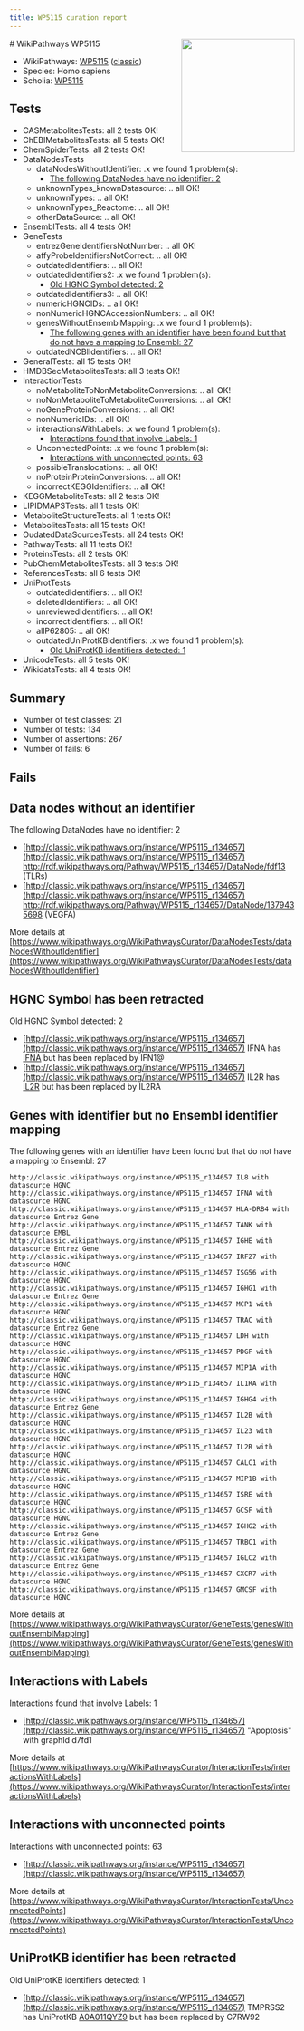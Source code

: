 ```yaml
---
title: WP5115 curation report
---
```


<img style="float: right; width: 200px" src="https://upload.wikimedia.org/wikipedia/commons/thumb/8/83/Wplogo_with_text_500.png/640px-Wplogo_with_text_500.png" />
# WikiPathways WP5115

* WikiPathways: [WP5115](https://wikipathways.org/pathways/WP5115) ([classic](https://classic.wikipathways.org/instance/WP5115))
* Species: Homo sapiens
* Scholia: [WP5115](https://scholia.toolforge.org/wikipathways/WP5115)
## Tests
* CASMetabolitesTests: all 2 tests OK!
* ChEBIMetabolitesTests: all 5 tests OK!
* ChemSpiderTests: all 2 tests OK!
* DataNodesTests
    * dataNodesWithoutIdentifier: .x we found 1 problem(s):
        * [The following DataNodes have no identifier: 2](#d2d32fa1)
    * unknownTypes_knownDatasource: .. all OK!
    * unknownTypes: .. all OK!
    * unknownTypes_Reactome: .. all OK!
    * otherDataSource: .. all OK!
* EnsemblTests: all 4 tests OK!
* GeneTests
    * entrezGeneIdentifiersNotNumber: .. all OK!
    * affyProbeIdentifiersNotCorrect: .. all OK!
    * outdatedIdentifiers: .. all OK!
    * outdatedIdentifiers2: .x we found 1 problem(s):
        * [Old HGNC Symbol detected: 2](#ccd31739)
    * outdatedIdentifiers3: .. all OK!
    * numericHGNCIDs: .. all OK!
    * nonNumericHGNCAccessionNumbers: .. all OK!
    * genesWithoutEnsemblMapping: .x we found 1 problem(s):
        * [The following genes with an identifier have been found but that do not have a mapping to Ensembl: 27](#c4e54333)
    * outdatedNCBIIdentifiers: .. all OK!
* GeneralTests: all 15 tests OK!
* HMDBSecMetabolitesTests: all 3 tests OK!
* InteractionTests
    * noMetaboliteToNonMetaboliteConversions: .. all OK!
    * noNonMetaboliteToMetaboliteConversions: .. all OK!
    * noGeneProteinConversions: .. all OK!
    * nonNumericIDs: .. all OK!
    * interactionsWithLabels: .x we found 1 problem(s):
        * [Interactions found that involve Labels: 1](#630d2678)
    * UnconnectedPoints: .x we found 1 problem(s):
        * [Interactions with unconnected points: 63](#7f1d4115)
    * possibleTranslocations: .. all OK!
    * noProteinProteinConversions: .. all OK!
    * incorrectKEGGIdentifiers: .. all OK!
* KEGGMetaboliteTests: all 2 tests OK!
* LIPIDMAPSTests: all 1 tests OK!
* MetaboliteStructureTests: all 1 tests OK!
* MetabolitesTests: all 15 tests OK!
* OudatedDataSourcesTests: all 24 tests OK!
* PathwayTests: all 11 tests OK!
* ProteinsTests: all 2 tests OK!
* PubChemMetabolitesTests: all 3 tests OK!
* ReferencesTests: all 6 tests OK!
* UniProtTests
    * outdatedIdentifiers: .. all OK!
    * deletedIdentifiers: .. all OK!
    * unreviewedIdentifiers: .. all OK!
    * incorrectIdentifiers: .. all OK!
    * allP62805: .. all OK!
    * outdatedUniProtKBIdentifiers: .x we found 1 problem(s):
        * [Old UniProtKB identifiers detected: 1](#11ddc77a)
* UnicodeTests: all 5 tests OK!
* WikidataTests: all 4 tests OK!


## Summary

* Number of test classes: 21
* Number of tests: 134
* Number of assertions: 267
* Number of fails: 6

## Fails

<a name="d2d32fa1" />

## Data nodes without an identifier

The following DataNodes have no identifier: 2

* [http://classic.wikipathways.org/instance/WP5115_r134657](http://classic.wikipathways.org/instance/WP5115_r134657) http://rdf.wikipathways.org/Pathway/WP5115_r134657/DataNode/fdf13 (TLRs)
* [http://classic.wikipathways.org/instance/WP5115_r134657](http://classic.wikipathways.org/instance/WP5115_r134657) http://rdf.wikipathways.org/Pathway/WP5115_r134657/DataNode/1379435698 (VEGFA)


More details at [https://www.wikipathways.org/WikiPathwaysCurator/DataNodesTests/dataNodesWithoutIdentifier](https://www.wikipathways.org/WikiPathwaysCurator/DataNodesTests/dataNodesWithoutIdentifier)

<a name="ccd31739" />

## HGNC Symbol has been retracted

Old HGNC Symbol detected: 2

* [http://classic.wikipathways.org/instance/WP5115_r134657](http://classic.wikipathways.org/instance/WP5115_r134657) IFNA has [IFNA](https://bioregistry.io/hgnc.symbol:IFNA) but has been replaced by IFN1@
* [http://classic.wikipathways.org/instance/WP5115_r134657](http://classic.wikipathways.org/instance/WP5115_r134657) IL2R has [IL2R](https://bioregistry.io/hgnc.symbol:IL2R) but has been replaced by IL2RA


<a name="c4e54333" />

## Genes with identifier but no Ensembl identifier mapping

The following genes with an identifier have been found but that do not have a mapping to Ensembl: 27
```
http://classic.wikipathways.org/instance/WP5115_r134657 IL8 with datasource HGNC
http://classic.wikipathways.org/instance/WP5115_r134657 IFNA with datasource HGNC
http://classic.wikipathways.org/instance/WP5115_r134657 HLA-DRB4 with datasource Entrez Gene
http://classic.wikipathways.org/instance/WP5115_r134657 TANK with datasource EMBL
http://classic.wikipathways.org/instance/WP5115_r134657 IGHE with datasource Entrez Gene
http://classic.wikipathways.org/instance/WP5115_r134657 IRF27 with datasource HGNC
http://classic.wikipathways.org/instance/WP5115_r134657 ISG56 with datasource HGNC
http://classic.wikipathways.org/instance/WP5115_r134657 IGHG1 with datasource Entrez Gene
http://classic.wikipathways.org/instance/WP5115_r134657 MCP1 with datasource HGNC
http://classic.wikipathways.org/instance/WP5115_r134657 TRAC with datasource Entrez Gene
http://classic.wikipathways.org/instance/WP5115_r134657 LDH with datasource HGNC
http://classic.wikipathways.org/instance/WP5115_r134657 PDGF with datasource HGNC
http://classic.wikipathways.org/instance/WP5115_r134657 MIP1A with datasource HGNC
http://classic.wikipathways.org/instance/WP5115_r134657 IL1RA with datasource HGNC
http://classic.wikipathways.org/instance/WP5115_r134657 IGHG4 with datasource Entrez Gene
http://classic.wikipathways.org/instance/WP5115_r134657 IL2B with datasource HGNC
http://classic.wikipathways.org/instance/WP5115_r134657 IL23 with datasource HGNC
http://classic.wikipathways.org/instance/WP5115_r134657 IL2R with datasource HGNC
http://classic.wikipathways.org/instance/WP5115_r134657 CALC1 with datasource HGNC
http://classic.wikipathways.org/instance/WP5115_r134657 MIP1B with datasource HGNC
http://classic.wikipathways.org/instance/WP5115_r134657 ISRE with datasource HGNC
http://classic.wikipathways.org/instance/WP5115_r134657 GCSF with datasource HGNC
http://classic.wikipathways.org/instance/WP5115_r134657 IGHG2 with datasource Entrez Gene
http://classic.wikipathways.org/instance/WP5115_r134657 TRBC1 with datasource Entrez Gene
http://classic.wikipathways.org/instance/WP5115_r134657 IGLC2 with datasource Entrez Gene
http://classic.wikipathways.org/instance/WP5115_r134657 CXCR7 with datasource HGNC
http://classic.wikipathways.org/instance/WP5115_r134657 GMCSF with datasource HGNC
```

More details at [https://www.wikipathways.org/WikiPathwaysCurator/GeneTests/genesWithoutEnsemblMapping](https://www.wikipathways.org/WikiPathwaysCurator/GeneTests/genesWithoutEnsemblMapping)

<a name="630d2678" />

## Interactions with Labels

Interactions found that involve Labels: 1

* [http://classic.wikipathways.org/instance/WP5115_r134657](http://classic.wikipathways.org/instance/WP5115_r134657) "Apoptosis" with graphId d7fd1


More details at [https://www.wikipathways.org/WikiPathwaysCurator/InteractionTests/interactionsWithLabels](https://www.wikipathways.org/WikiPathwaysCurator/InteractionTests/interactionsWithLabels)

<a name="7f1d4115" />

## Interactions with unconnected points

Interactions with unconnected points: 63

* [http://classic.wikipathways.org/instance/WP5115_r134657](http://classic.wikipathways.org/instance/WP5115_r134657)


More details at [https://www.wikipathways.org/WikiPathwaysCurator/InteractionTests/UnconnectedPoints](https://www.wikipathways.org/WikiPathwaysCurator/InteractionTests/UnconnectedPoints)

<a name="11ddc77a" />

## UniProtKB identifier has been retracted

Old UniProtKB identifiers detected: 1

* [http://classic.wikipathways.org/instance/WP5115_r134657](http://classic.wikipathways.org/instance/WP5115_r134657) TMPRSS2 has UniProtKB [A0A011QYZ9](https://bioregistry.io/uniprot:A0A011QYZ9) but has been replaced by C7RW92


